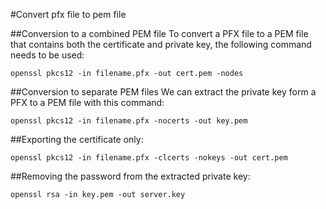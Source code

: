 #Convert pfx file to pem file

##Conversion to a combined PEM file
To convert a PFX file to a PEM file that contains both the certificate and private key, the following command needs to be used:
```
openssl pkcs12 -in filename.pfx -out cert.pem -nodes 
```
##Conversion to separate PEM files
We can extract the private key form a PFX to a PEM file with this command:
```
openssl pkcs12 -in filename.pfx -nocerts -out key.pem
```

##Exporting the certificate only:
```
openssl pkcs12 -in filename.pfx -clcerts -nokeys -out cert.pem
```

##Removing the password from the extracted private key:
```
openssl rsa -in key.pem -out server.key
```